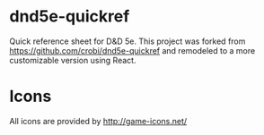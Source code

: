 dnd5e-quickref
==============

Quick reference sheet for D&amp;D 5e. This project was forked from https://github.com/crobi/dnd5e-quickref and remodeled to a more customizable version using React.


Icons
==============

All icons are provided by http://game-icons.net/

